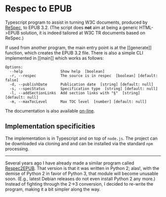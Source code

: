 # Respec to EPUB

Typescript program to assist in turning W3C documents, produced by [ReSpec](https://github.com/w3c/respec), to EPUB 3.2. (The script does **not** aim at being a generic HTML->EPUB solution, it is indeed tailored at W3C TR documents based on ReSpec.)

If used from another program, the main entry point is at the [[generate]] function, which creates the EPUB 3.2 file. There is also a simple CLI implemented in [[main]] which works as follows:

```
Options:
  --help                 Show help  [boolean]
  -r, --respec           The source is in respec  [boolean] [default: false]
  -d, --publishDate      Publication date  [string] [default: null]
  -s, --specStatus       Specification type  [string] [default: null]
  -l, --addSectionLinks  Add section links with "§"  [string] [default: null]
  -m, --maxTocLevel      Max TOC level  [number] [default: null]
```

The documentation is also available [on-line](https://iherman.github.io/respec-to-epub/docs/index.html).

## Implementation specificities

The implementation is in Typescript and on top of `node.js`. The project can be downloaded via cloning and and can be installed via the standard `npm` processing.


---


Several years ago I have already made a similar program called [Respec2EPUB](https://github.com/iherman/respec2epub). That version is that it was written in Python 2; alas!, with the demise of Python 2 in favor of Python 3, that module will become unusable soon. (E.g., latest Debian releases do not even install Python 2 any more.) Instead of fighting through the 2->3 conversion, I decided to re-write the program, making it a bit simpler along the way.

